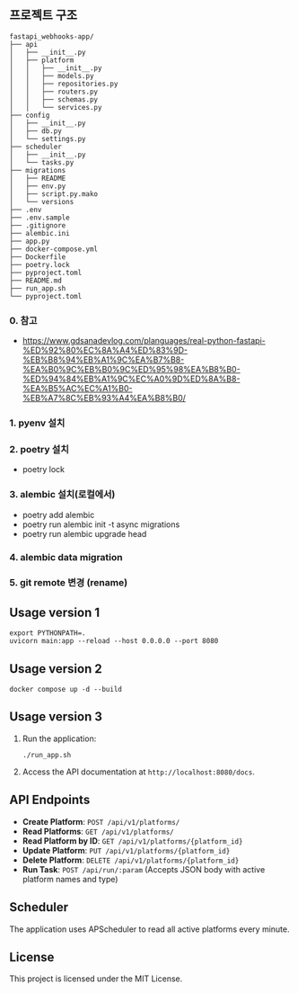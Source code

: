 ## 프로젝트 구조

```
fastapi_webhooks-app/
├── api
│   ├── __init__.py
│   ├── platform
│   │   ├── __init__.py
│   │   ├── models.py
│   │   ├── repositories.py
│   │   ├── routers.py
│   │   ├── schemas.py
│   │   └── services.py
├── config
│   ├── __init__.py
│   ├── db.py
│   └── settings.py
├── scheduler
│   ├── __init__.py
│   └── tasks.py
├── migrations
│   ├── README
│   ├── env.py
│   ├── script.py.mako
│   └── versions
├── .env
├── .env.sample
├── .gitignore
├── alembic.ini
├── app.py
├── docker-compose.yml
├── Dockerfile
├── poetry.lock
├── pyproject.toml
├── README.md
├── run_app.sh
└── pyproject.toml
```

### 0. 참고

- https://www.gdsanadevlog.com/planguages/real-python-fastapi-%ED%92%80%EC%8A%A4%ED%83%9D-%EB%B8%94%EB%A1%9C%EA%B7%B8-%EA%B0%9C%EB%B0%9C%ED%95%98%EA%B8%B0-%ED%94%84%EB%A1%9C%EC%A0%9D%ED%8A%B8-%EA%B5%AC%EC%A1%B0-%EB%A7%8C%EB%93%A4%EA%B8%B0/

### 1. pyenv 설치

### 2. poetry 설치

- poetry lock

### 3. alembic 설치(로컬에서)

- poetry add alembic
- poetry run alembic init -t async migrations
- poetry run alembic upgrade head

### 4. alembic data migration

### 5. git remote 변경 (rename)

## Usage version 1

```
export PYTHONPATH=.
uvicorn main:app --reload --host 0.0.0.0 --port 8080
```

## Usage version 2

```
docker compose up -d --build
```

## Usage version 3

1. Run the application:

   ```
   ./run_app.sh
   ```

2. Access the API documentation at `http://localhost:8080/docs`.

## API Endpoints

- **Create Platform**: `POST /api/v1/platforms/`
- **Read Platforms**: `GET /api/v1/platforms/`
- **Read Platform by ID**: `GET /api/v1/platforms/{platform_id}`
- **Update Platform**: `PUT /api/v1/platforms/{platform_id}`
- **Delete Platform**: `DELETE /api/v1/platforms/{platform_id}`
- **Run Task**: `POST /api/run/:param` (Accepts JSON body with active platform names and type)

## Scheduler

The application uses APScheduler to read all active platforms every minute.

## License

This project is licensed under the MIT License.
